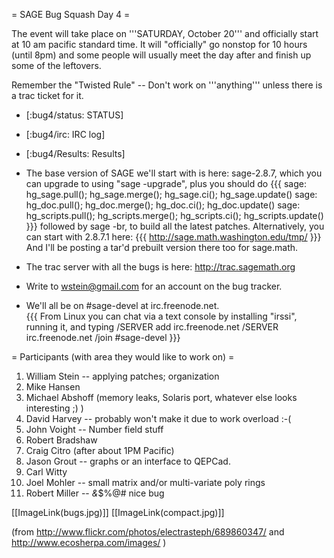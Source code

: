 = SAGE Bug Squash Day 4 =

The event will take place on '''SATURDAY, October 20''' and officially start at 10 am pacific standard time. It will "officially" go nonstop for 10 hours (until 8pm) and some people will usually meet the day after and finish up some of the leftovers.

Remember the "Twisted Rule" -- Don't work on '''anything''' unless there is a trac ticket for it.


 * [:bug4/status: STATUS]

 * [:bug4/irc: IRC log]

 * [:bug4/Results: Results]

 * The base version of SAGE we'll start with is here: sage-2.8.7, which you can upgrade to using "sage -upgrade", plus you should do
{{{
sage: hg_sage.pull(); hg_sage.merge(); hg_sage.ci(); hg_sage.update()
sage: hg_doc.pull(); hg_doc.merge(); hg_doc.ci(); hg_doc.update()
sage: hg_scripts.pull(); hg_scripts.merge(); hg_scripts.ci(); hg_scripts.update()
}}}
  followed by sage -br, to build all the latest patches.  Alternatively, you can start with 2.8.7.1 here:
{{{
http://sage.math.washington.edu/tmp/
}}}
And I'll be posting a tar'd prebuilt version there too for sage.math. 


 * The trac server with all the bugs is here:
      http://trac.sagemath.org
   
 * Write to wstein@gmail.com for an account on the bug tracker. 

 * We'll all be on #sage-devel at irc.freenode.net.  
{{{
From Linux you can chat via a text console by installing "irssi", running it, and typing 
  /SERVER add irc.freenode.net 
  /SERVER irc.freenode.net
  /join #sage-devel
}}}


= Participants (with area they would like to work on) =

 1. William Stein -- applying patches; organization
 2. Mike Hansen
 3. Michael Abshoff (memory leaks, Solaris port, whatever else looks interesting ;) )
 4. David Harvey -- probably won't make it due to work overload :-(
 5. John Voight -- Number field stuff
 6. Robert Bradshaw
 7. Craig Citro (after about 1PM Pacific)
 8. Jason Grout -- graphs or an interface to QEPCad.
 9. Carl Witty
 10. Joel Mohler -- small matrix and/or multi-variate poly rings
 11. Robert Miller -- *&*$%@# nice bug

[[ImageLink(bugs.jpg)]] [[ImageLink(compact.jpg)]]

(from http://www.flickr.com/photos/electrasteph/689860347/ and http://www.ecosherpa.com/images/ )
